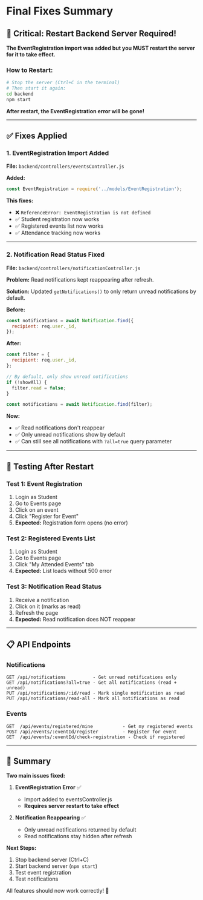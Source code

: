 # Final Fixes Summary

## 🔴 Critical: Restart Backend Server Required!

**The EventRegistration import was added but you MUST restart the server for it to take effect.**

### How to Restart:
```bash
# Stop the server (Ctrl+C in the terminal)
# Then start it again:
cd backend
npm start
```

**After restart, the EventRegistration error will be gone!**

---

## ✅ Fixes Applied

### 1. EventRegistration Import Added
**File:** `backend/controllers/eventsController.js`

**Added:**
```javascript
const EventRegistration = require('../models/EventRegistration');
```

**This fixes:**
- ❌ `ReferenceError: EventRegistration is not defined`
- ✅ Student registration now works
- ✅ Registered events list now works
- ✅ Attendance tracking now works

---

### 2. Notification Read Status Fixed
**File:** `backend/controllers/notificationController.js`

**Problem:** Read notifications kept reappearing after refresh.

**Solution:** Updated `getNotifications()` to only return unread notifications by default.

**Before:**
```javascript
const notifications = await Notification.find({
  recipient: req.user._id,
});
```

**After:**
```javascript
const filter = {
  recipient: req.user._id,
};

// By default, only show unread notifications
if (!showAll) {
  filter.read = false;
}

const notifications = await Notification.find(filter);
```

**Now:**
- ✅ Read notifications don't reappear
- ✅ Only unread notifications show by default
- ✅ Can still see all notifications with `?all=true` query parameter

---

## 🧪 Testing After Restart

### Test 1: Event Registration
1. Login as Student
2. Go to Events page
3. Click on an event
4. Click "Register for Event"
5. **Expected:** Registration form opens (no error)

### Test 2: Registered Events List
1. Login as Student
2. Go to Events page
3. Click "My Attended Events" tab
4. **Expected:** List loads without 500 error

### Test 3: Notification Read Status
1. Receive a notification
2. Click on it (marks as read)
3. Refresh the page
4. **Expected:** Read notification does NOT reappear

---

## 📋 API Endpoints

### Notifications
```
GET /api/notifications          - Get unread notifications only
GET /api/notifications?all=true - Get all notifications (read + unread)
PUT /api/notifications/:id/read - Mark single notification as read
PUT /api/notifications/read-all - Mark all notifications as read
```

### Events
```
GET  /api/events/registered/mine           - Get my registered events
POST /api/events/:eventId/register         - Register for event
GET  /api/events/:eventId/check-registration - Check if registered
```

---

## 🎯 Summary

**Two main issues fixed:**

1. **EventRegistration Error** ✅
   - Import added to eventsController.js
   - **Requires server restart to take effect**

2. **Notification Reappearing** ✅
   - Only unread notifications returned by default
   - Read notifications stay hidden after refresh

**Next Steps:**
1. Stop backend server (Ctrl+C)
2. Start backend server (`npm start`)
3. Test event registration
4. Test notifications

All features should now work correctly! 🎉
